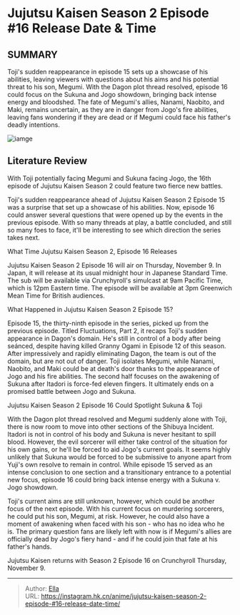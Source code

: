 # Jujutsu Kaisen Season 2 Episode #16 Release Date &amp; Time


## SUMMARY 



  Toji&#39;s sudden reappearance in episode 15 sets up a showcase of his abilities, leaving viewers with questions about his aims and his potential threat to his son, Megumi.   With the Dagon plot thread resolved, episode 16 could focus on the Sukuna and Jogo showdown, bringing back intense energy and bloodshed.   The fate of Megumi&#39;s allies, Nanami, Naobito, and Maki, remains uncertain, as they are in danger from Jogo&#39;s fire abilities, leaving fans wondering if they are dead or if Megumi could face his father&#39;s deadly intentions.  

![iamge](https://static1.srcdn.com/wordpress/wp-content/uploads/2023/11/megumi-jujutsu-kaisen.jpg)

## Literature Review

With Toji potentially facing Megumi and Sukuna facing Jogo, the 16th episode of Jujutsu Kaisen Season 2 could feature two fierce new battles. 




Toji&#39;s sudden reappearance ahead of Jujutsu Kaisen Season 2 Episode 15 was a surprise that set up a showcase of his abilities. Now, episode 16 could answer several questions that were opened up by the events in the previous episode. With so many threads at play, a battle concluded, and still so many foes to face, it&#39;ll be interesting to see which direction the series takes next.





 What Time Jujutsu Kaisen Season 2, Episode 16 Releases 
          

Jujutsu Kaisen Season 2 Episode 16 will air on Thursday, November 9. In Japan, it will release at its usual midnight hour in Japanese Standard Time. The sub will be available via Crunchyroll&#39;s simulcast at 9am Pacific Time, which is 12pm Eastern time. The episode will be available at 3pm Greenwich Mean Time for British audiences.



 What Happened in Jujutsu Kaisen Season 2 Episode 15? 
          

Episode 15, the thirty-ninth episode in the series, picked up from the previous episode. Titled Fluctuations, Part 2, it recaps Toji&#39;s sudden appearance in Dagon&#39;s domain. He&#39;s still in control of a body after being seánced, despite having killed Granny Ogami in Episode 12 of this season. After impressively and rapidly eliminating Dagon, the team is out of the domain, but are not out of danger. Toji isolates Megumi, while Nanami, Naobito, and Maki could be at death&#39;s door thanks to the appearance of Jogo and his fire abilities. The second half focuses on the awakening of Sukuna after Itadori is force-fed eleven fingers. It ultimately ends on a promised battle between Jogo and Sukuna.






 Jujutsu Kaisen Season 2 Episode 16 Could Spotlight Sukuna &amp; Toji 
          

With the Dagon plot thread resolved and Megumi suddenly alone with Toji, there is now room to move into other sections of the Shibuya Incident. Itadori is not in control of his body and Sukuna is never hesitant to spill blood. However, the evil sorcerer will either take control of the situation for his own gains, or he&#39;ll be forced to aid Jogo&#39;s current goals. It seems highly unlikely that Sukuna would be forced to be submissive to anyone apart from Yuji&#39;s own resolve to remain in control. While episode 15 served as an intense conclusion to one section and a transitionary entrance to a potential new focus, episode 16 could bring back intense energy with a Sukuna v. Jogo showdown.

Toji&#39;s current aims are still unknown, however, which could be another focus of the next episode. With his current focus on murdering sorcerers, he could put his son, Megumi, at risk. However, he could also have a moment of awakening when faced with his son - who has no idea who he is. The primary question fans are likely left with now is if Megumi&#39;s allies are officially dead by Jogo&#39;s fiery hand - and if he could join that fate at his father&#39;s hands.




Jujutsu Kaisen returns with Season 2 Episode 16 on Crunchyroll Thursday, November 9.



---

> Author: [Ella](https://instagram.hk.cn/)  
> URL: https://instagram.hk.cn/anime/jujutsu-kaisen-season-2-episode-#16-release-date-time/  

